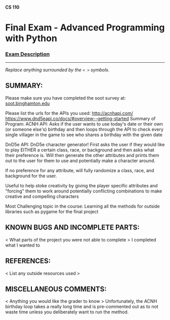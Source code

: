 #### CS 110
# Final Exam - Advanced Programming with Python

### [Exam Description](https://docs.google.com/document/d/1FI-WV95nSTK1JMg5j5sKhxcbl46DPVPkBrxC3FMo45g/edit?usp=sharing)

***

_Replace anything surrounded by the `< >` symbols._

## SUMMARY:
Please make sure you have completed the soot survey at:
    [soot.binghamton.edu](https://soot.binghamton.edu)

Please list the urls for the APIs you used:
http://acnhapi.com/
https://www.dnd5eapi.co/docs/#overview--getting-started
Summary of Program:
ACNH API:
Asks if the user wants to use today's date or their own (or someone else's) birthday and then loops through the API to check every single villager in the game to see who shares a birthday with the given date

DnD5e API:
DnD5e character generator! First asks the user if they would like to play EITHER a certain class, race, or background and then asks what their preference is. Will then generate the other attributes and prints them out to the user for them to use and potentially make a character around.

If no preference for any attribute, will fully randomize a class, race, and background for the user.

Useful to help stoke creativity by giving the player specific attributes and "forcing" them to work around potentially conflicting combinations to make creative and compelling characters

Most Challenging topic in the course:
Learning all the methods for outside libraries such as pygame for the final project

## KNOWN BUGS AND INCOMPLETE PARTS:
 < What parts of the project you were not able to complete >
 I completed what I wanted to

## REFERENCES:
 < List any outside resources used >

## MISCELLANEOUS COMMENTS:
 < Anything you would like the grader to know >
 Unfortunately, the ACNH birthday loop takes a really long time and is pre-commented out as to not waste time unless you deliberately want to run the method.
